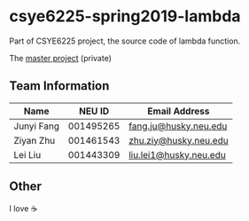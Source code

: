# csye6225-spring2019-lambda

Part of CSYE6225 project, the source code of lambda function. 

The [master project](https://github.com/leiliunu/csye6225-spring2019) (private)

## Team Information

| Name | NEU ID | Email Address |
| --- | --- | --- |
| Junyi Fang | 001495265 | fang.ju@husky.neu.edu  |
|  Ziyan Zhu | 001461543 | zhu.ziy@husky.neu.edu  |
|   Lei Liu  | 001443309 | liu.lei1@husky.neu.edu |

## Other

I love :coffee:
